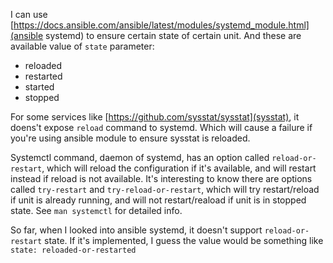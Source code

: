 I can use [https://docs.ansible.com/ansible/latest/modules/systemd_module.html](ansible systemd) to ensure certain state of certain unit. And these are available value of `state` parameter:
- reloaded
- restarted
- started
- stopped

For some services like [https://github.com/sysstat/sysstat](sysstat), it doens't expose `reload` command to systemd. Which will cause a failure if you're using ansible module to ensure sysstat is reloaded.

Systemctl command, daemon of systemd, has an option called `reload-or-restart`, which will reload the configuration if it's available, and will restart instead if reload is not available. It's interesting to know there are options called `try-restart` and `try-reload-or-restart`, which will try restart/reload if unit is already running, and will not restart/reaload if unit is in stopped state. See `man systemctl` for detailed info.

So far, when I looked into ansible systemd, it doesn't support `reload-or-restart` state. If it's implemented, I guess the value would be something like `state: reloaded-or-restarted`

